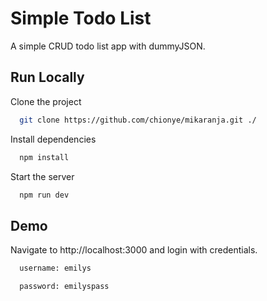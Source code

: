 
# Simple Todo List

A simple CRUD todo list app with dummyJSON.


## Run Locally

Clone the project

```bash
  git clone https://github.com/chionye/mikaranja.git ./
```

Install dependencies

```bash
  npm install
```

Start the server

```bash
  npm run dev
```


## Demo

Navigate to http://localhost:3000 and login with credentials.

```bash
  username: emilys
```

```bash
  password: emilyspass
```

